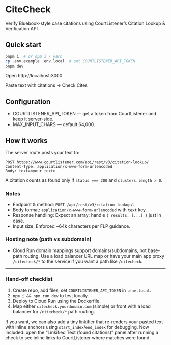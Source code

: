 # CiteCheck

Verify Bluebook-style case citations using CourtListener’s Citation Lookup & Verification API.

## Quick start

```bash
pnpm i  # or npm i / yarn
cp .env.example .env.local  # set COURTLISTENER_API_TOKEN
pnpm dev
```

Open http://localhost:3000

Paste text with citations → Check Cites

## Configuration
- COURTLISTENER_API_TOKEN — get a token from CourtListener and keep it server-side.
- MAX_INPUT_CHARS — default 64,000.

## How it works
The server route posts your text to:

```
POST https://www.courtlistener.com/api/rest/v3/citation-lookup/
Content-Type: application/x-www-form-urlencoded
Body: text=<your_text>
```

A citation counts as found only if `status === 200` and `clusters.length > 0`.

### Notes
- Endpoint & method: `POST /api/rest/v3/citation-lookup/`.
- Body format: `application/x-www-form-urlencoded` with `text` key.
- Response handling: Expect an array; handle `{ results: [...] }` just in case.
- Input size: Enforced ~64k characters per FLP guidance.

### Hosting note (path vs subdomain)
- Cloud Run domain mappings support domains/subdomains, not base-path routing. Use a load balancer URL map or have your main app proxy `/citecheck/*` to the service if you want a path like `/citecheck`.

---

### Hand-off checklist
1. Create repo, add files, set `COURTLISTENER_API_TOKEN` in `.env.local`.
2. `npm i && npm run dev` to test locally.
3. Deploy to Cloud Run using the Dockerfile.
4. Map either `citecheck.yourdomain.com` (simple) or front with a load balancer for `/citecheck/*` path routing.

If you want, we can also add a tiny linkifier that re-renders your pasted text with inline anchors using `start_index`/`end_index` for debugging.
Now included: open the “Linkified Text (found citations)” panel after running a check to see inline links to CourtListener where matches were found.
